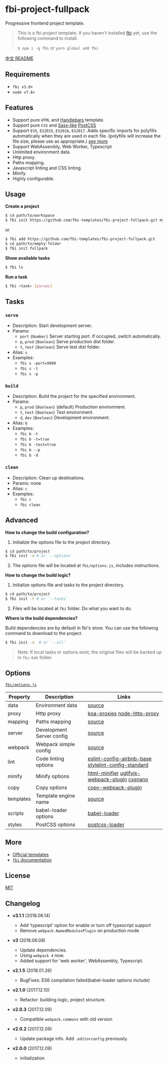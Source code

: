 # fbi-project-fullpack
Progressive frontend project template.

> This is a fbi project template. If you haven't installed [fbi](https://github.com/AlloyTeam/fbi) yet, use the following command to install.
>
> `$ npm i -g fbi` or `yarn global add fbi`

[中文 README](./README_zh.md)

## Requirements
- `fbi v3.0+`
- `node v7.6+`

## Features
- Support pure `HTML` and [Handlebars](http://handlebarsjs.com/) template.
- Support pure `CSS` and [Sass-like](https://github.com/jonathantneal/precss) [PostCSS](http://postcss.org/)
- Support `ES5`, `ES2015`, `ES2016`, `ES2017`. Adds specific imports for polyfills automatically when they are used in each file. (polyfills will increase the file size, please use as appropriate.) [see more](https://github.com/babel/babel/tree/master/packages/babel-preset-env#usebuiltins-usage)
- Support WebAssembly, Web Worker, Typescript
- Unlimited environment data.
- Http proxy.
- Paths mapping.
- Javascript linting and CSS linting.
- Minify.
- Highly configurable. 


## Usage

**Create a project**
```bash
$ cd path/to/workspace
$ fbi init https://github.com/fbi-templates/fbi-project-fullpack.git my-project
```

or

```bash
$ fbi add https://github.com/fbi-templates/fbi-project-fullpack.git
$ cd path/to/empty-folder
$ fbi init fullpack
```

**Show available tasks**
```bash
$ fbi ls
```

**Run a task**
```bash
$ fbi <task> [params]
```

## Tasks

### `serve`
- Description: Start development server.
- Params:
  - `port` `{Number}` Server starting port. If occupied, switch automatically.
  - `p`, `prod` `{Boolean}` Serve production dist folder.
  - `t`, `test` `{Boolean}` Serve test dist folder.
- Alias: `s`
- Examples:
  - `fbi s -port=9999`
  - `fbi s -t`
  - `fbi s -p`

### `build`
- Description: Build the project for the specified environment.
- Params:
  - `p`, `prod` `{Boolean}` (default) Production environment.
  - `t`, `test` `{Boolean}` Test environment.
  - `d`, `dev` `{Boolean}` Development environment.
- Alias: `b`
- Examples:
  - `fbi b -t`
  - `fbi b -t=true`
  - `fbi b -test=true`
  - `fbi b --p`
  - `fbi b -d`
### `clean`
- Description: Clean up destinations.
- Params: none
- Alias: `c`
- Examples:
  - `fbi c`
  - `fbi clean`


## Advanced
**How to change the build configuration?**
1. Initialize the options file to the project directory. 
```bash
$ cd path/to/project
$ fbi init -o # or `--options`
```
2. The options file will be located at `fbi/options.js`, includes instructions. 

**How to change the build logic?**
1. Initialize options file and tasks to the project directory. 
```bash
$ cd path/to/project
$ fbi init -t # or `--tasks`
```
2. Files will be located at `fbi` folder. Do what you want to do.

**Where is the build dependencies?**

Build dependencies are by default in fbi's store. You can use the following command to download to the project.

```bash
$ fbi init -a  # or `--all`
```
> Note: If local tasks or options exist, the original files will be backed up in `fbi-bak` folder.

## Options
[`fbi/options.js`](https://github.com/fbi-templates/fbi-project-fullpack/blob/master/fbi/options.js)

| Property	| Description | Links |
| --------  | ----------- | ----------- |
| data	| Environment data | [source](https://github.com/fbi-templates/fbi-project-fullpack/blob/master/fbi/options.js#L11) |
| proxy	| Http proxy | [koa-proxies](https://github.com/vagusX/koa-proxies/blob/master/examples/server.js#L11)  [node-http-proxy](https://github.com/nodejitsu/node-http-proxy#options) |
| mapping	| Paths mapping | [source](https://github.com/fbi-templates/fbi-project-fullpack/blob/master/fbi/options.js#L43) |
| server	| Development Server config | [source](https://github.com/fbi-templates/fbi-project-fullpack/blob/master/fbi/options.js#L90) |
| webpack	| Webpack simple config | [source](https://github.com/fbi-templates/fbi-project-fullpack/blob/master/fbi/options.js#L98) |
| lint	| Code linting options | [eslint-config-airbnb-base](https://github.com/airbnb/javascript/tree/master/packages/eslint-config-airbnb-base)  [stylelint-config-standard](https://github.com/stylelint/stylelint-config-standard) |
| minify	| Minify options | [html-minifier](https://github.com/kangax/html-minifier#options-quick-reference)  [uglifyjs-webpack-plugin](https://github.com/webpack-contrib/uglifyjs-webpack-plugin/#options)  [cssnano](http://cssnano.co/guides/presets/#how-do-presets-work) |
| copy	| Copy options | [copy-webpack-plugin](https://github.com/webpack-contrib/copy-webpack-plugin#usage) |
| templates	| Template engine name | [source](https://github.com/fbi-templates/fbi-project-fullpack/blob/master/fbi/options.js#L192) |
| scripts	| babel-loader options | [babel-loader](https://github.com/babel/babel-loader#options) |
| styles	| PostCSS options | [postcss-loader](https://github.com/postcss/postcss-loader#options) |


## More
- [Official templates](https://github.com/fbi-templates)
- [`fbi` documentation](https://neikvon.gitbooks.io/fbi/content/)

## License
[MIT](https://opensource.org/licenses/MIT)

## Changelog

- **v3.1.1**  (2018.06.14)
  - Add 'typescript' option for enable or turn off typescript support
  - Remove `webpack.NamedModulesPlugin` on production mode

- **v3**  (2018.06.08)
  - Update dependencies.
  - Using `webpack 4` now.
  - Added support for 'web worker', WebAssembly, Typescript.

- **v2.1.5**  (2018.01.26)
  - BugFixes: ES6 compilation failed(babel-loader options include)

- **v2.1.0**  (2017.12.10)
  - Refactor: building logic, project structure.

- **v2.0.3**  (2017.12.09)
  - Compatible `webpack.commons` with old version

- **v2.0.2**  (2017.12.09)
  - Update package info. Add `.editorconfig` previously.

- **v2.0.0**  (2017.12.09)
  - initialization


